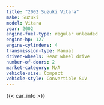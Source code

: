 ```yaml
---
title: "2002 Suzuki Vitara"
make: Suzuki
model: Vitara
year: 2002
engine-fuel-type: regular unleaded
engine-hp: 127
engine-cylinders: 4
transmission-type: Manual
driven-wheels: Rear wheel drive
number-of-doors: 2
market-category: N/A
vehicle-size: Compact
vehicle-style: Convertible SUV
---
```


{{< car_info >}}
